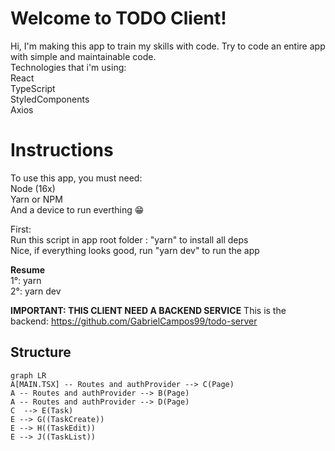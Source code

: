 # Welcome to TODO Client!

Hi, I'm making this app to train my skills with code. Try to code an entire app with simple and maintainable code.<br/>
Technologies that i'm using:<br/>
React<br/>
TypeScript<br/>
StyledComponents<br/>
Axios<br/>

# Instructions

To use this app, you must need: <br/>
Node (16x)<br/>
Yarn or NPM<br/>
And a device to run everthing 😁<br/>

First:<br/>
Run this script in app root folder : "yarn" to install all deps<br/>
Nice, if everything looks good, run "yarn dev" to run the app<br/>

**Resume**<br/>
1°: yarn<br/>
2°: yarn dev <br/>

**IMPORTANT: THIS CLIENT NEED A BACKEND SERVICE**
This is the backend: 
https://github.com/GabrielCampos99/todo-server



## Structure

```mermaid
graph LR
A[MAIN.TSX] -- Routes and authProvider --> C(Page)
A -- Routes and authProvider --> B(Page)
A -- Routes and authProvider --> D(Page)
C  --> E(Task)
E --> G((TaskCreate))
E --> H((TaskEdit))
E --> J((TaskList))
```
